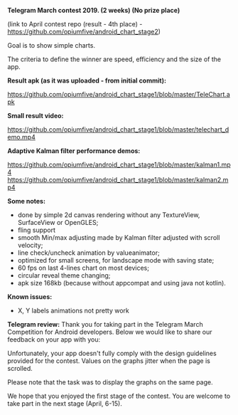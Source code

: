 <b>Telegram March contest 2019. (2 weeks) (No prize place)</b>

(link to April contest repo (result - 4th place) - https://github.com/opiumfive/android_chart_stage2)

Goal is to show simple charts.

The criteria to define the winner are speed, efficiency and the size of the app.

<b>Result apk (as it was uploaded - from initial commit):</b> 

https://github.com/opiumfive/android_chart_stage1/blob/master/TeleChart.apk

<b>Small result video:</b> 

https://github.com/opiumfive/android_chart_stage1/blob/master/telechart_demo.mp4

<b>Adaptive Kalman filter performance demos:</b> 

https://github.com/opiumfive/android_chart_stage1/blob/master/kalman1.mp4
https://github.com/opiumfive/android_chart_stage1/blob/master/kalman2.mp4

<b>Some notes:</b> 
- done by simple 2d canvas rendering without any TextureView, SurfaceView or OpenGLES;
- fling support
- smooth Min/max adjusting made by Kalman filter adjusted with scroll velocity;
- line check/uncheck animation by valueanimator;
- optimized for small screens, for landscape mode with saving state;
- 60 fps on last 4-lines chart on most devices;
- circular reveal theme changing;
- apk size 168kb (because without appcompat and using java not kotlin).

<b>Known issues:</b>
- X, Y labels animations not pretty work

<b>Telegram review:</b>
Thank you for taking part in the Telegram March Competition for Android developers. Below we would like to share our feedback on your app with you:

Unfortunately, your app doesn't fully comply with the design guidelines provided for the contest. Values on the graphs jitter when the page is scrolled.

Please note that the task was to display the graphs on the same page.

We hope that you enjoyed the first stage of the contest. You are welcome to take part in the next stage (April, 6-15).

